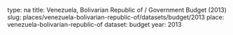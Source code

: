 type: na
title: Venezuela, Bolivarian Republic of / Government Budget (2013)
slug: places/venezuela-bolivarian-republic-of/datasets/budget/2013
place: venezuela-bolivarian-republic-of
dataset: budget
year: 2013
